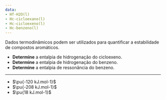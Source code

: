 ```yaml
---
data:
- Hf-H2O(l)
- Hc-cicloexano(l)
- Hc-cicloexeno(l)
- Hc-benzeno(l)
---
```


Dados termodinâmicos podem ser utilizados para quantificar a estabilidade de compostos aromáticos.

- **Determine** a entalpia de hidrogenação do cicloexeno.
- **Determine** a entalpia de hidrogenação do benzeno.
- **Determine** a entalpia de ressonância do benzeno.

---

- $\pu{-120 kJ.mol-1}$ 
- $\pu{-208 kJ.mol-1}$
- $\pu{18 kJ.mol-1}$